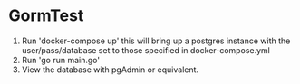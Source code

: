 # GormTest

1) Run 'docker-compose up' this will bring up a postgres instance with the user/pass/database set to those specified in docker-compose.yml
2) Run 'go run main.go'
3) View the database with pgAdmin or equivalent.
